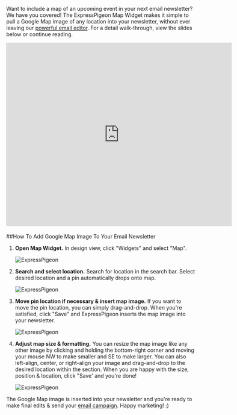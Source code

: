 
Want to include a map of an upcoming event in your next email
newsletter? We have you covered! The ExpressPigeon Map Widget makes it
simple to pull a Google Map image of any location into your newsletter,
without ever leaving our [powerful email editor](https://expresspigeon.com/features). For a detail
walk-through, view the slides below or continue reading.

<iframe style="border: 1px solid #CCC; border-width: 1px 1px 0; margin-bottom: 5px;" src="http://www.slideshare.net/slideshow/embed_code/28610714?rel=0" height="486" width="597" allowfullscreen frameborder="0" marginwidth="0" marginheight="0" scrolling="no"></iframe>

##How To Add Google Map Image To Your Email Newsletter


1. **Open Map Widget.** In design
    view, click "Widgets" and select "Map".  

   ![ExpressPigeon](/blog/images/2013/Screen-Shot-2013-11-25-at-2.09.37-PM.png "ExpressPigeon")

2.  **Search and select location.** Search for location in the search
    bar. Select desired location and a pin automatically drops onto
    map.  

    ![ExpressPigeon](/blog/images/2013/Screen-Shot-2013-11-25-at-2.09.50-PM.png "ExpressPigeon")

3.  **Move pin location if necessary & insert map image.** If you want
    to move the pin location, you can simply drag-and-drop. When you're
    satisfied, click "Save" and ExpressPigeon inserts the map image into
    your newsletter.  

    ![ExpressPigeon](/blog/images/2013/Screen-Shot-2013-11-25-at-2.10.05-PM.png "ExpressPigeon")

4.  **Adjust map size & formatting.** You can resize the map image like
    any other image by clicking and holding the bottom-right corner and
    moving your mouse NW to make smaller and SE to make larger. You can
    also left-align, center, or right-align your image and drag-and-drop
    to the desired location within the section. When you are happy with
    the size, position & location, click "Save' and you're done!  

    ![ExpressPigeon](/blog/images/2013/Screen-Shot-2013-11-25-at-2.10.27-PM.png "ExpressPigeon")

The Google Map image is inserted into your newsletter and you're ready
to make final edits & send your [email campaign](http://expresspigeon.com). Happy marketing! :)
